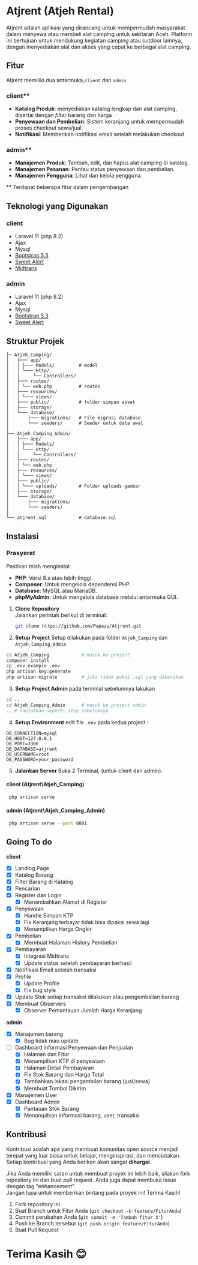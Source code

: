 
# Atjrent (Atjeh Rental)

Atjrent adalah aplikasi yang dirancang untuk mempermudah masyarakat dalam menyewa atau membeli alat camping untuk sekitaran Aceh. Platform ini bertujuan untuk mendukung kegiatan camping atau outdoor lainnya, dengan menyediakan alat dan akses yang cepat ke berbagai alat camping.

## Fitur
Atjrent memiliki dua antarmuka,`client` dan `admin`

### client**
- **Katalog Produk**: menyediakan katalog lengkap dari alat camping, disertai dengan *filter* barang dan harga
- **Penyewaan dan Pembelian**: Sistem keranjang untuk mempermudah proses checkout sewa/jual.
- **Notifikasi**: Memberikan notifikasi email setelah melakukan checkout

### admin**
- **Manajemen Produk**: Tambah, edit, dan hapus alat camping di katalog.
- **Manajemen Pesanan**: Pantau status penyewaan dan pembelian.
- **Manajemen Pengguna**: Lihat dan kelola pengguna.

** Terdapat beberapa fitur dalam pengembangan


## Teknologi yang Digunakan

### client
- Laravel 11 (php 8.2)
- Ajax
- Mysql
- [Bootstrap 5.3](https://getbootstrap.com/docs/5.3/)
- [Sweet Alert](https://sweetalert2.github.io/)
- [Midtrans](https://midtrans.com)

### admin
- Laravel 11 (php 8.2)
- Ajax
- Mysql
- [Bootstrap 5.3](https://getbootstrap.com/docs/5.3/)
- [Sweet Alert](https://sweetalert2.github.io/)

## Struktur Projek

```
├─ Atjeh_Camping/
│   ├─── app/
│   │ ├─── Models/         # model
│   │ └─── Http/
│   │     └── Controllers/ 
│   ├─── routes/
│   │ └── web.php          # routes
│   ├─── resources/
│   │ └─── views/           
│   ├─── public/           # folder simpan asset
│   ├─── storage/          
│   └─── database/
│       ├─── migrations/   # File migrasi database
│       └─── seeders/      # Seeder untuk data awal
│   
├── Atjeh_Camping_Admin/
│   ├─── app/
│   │ ├─── Models/         
│   │ └─── Http/
│   │     └── Controllers/ 
│   ├─── routes/
│   │ └── web.php         
│   ├─── resources/
│   │ └─── views/          
│   ├─── public/  
│   │ └─── uploads/        # Folder uploads gambar       
│   ├─── storage/          
│   └─── database/
│       ├─── migrations/  
│       └─── seeders/     
│
└── atjrent.sql            # database.sql

```

## Instalasi

### Prasyarat
Pastikan telah menginstal:  
- **PHP**: Versi 8.x atau lebih tinggi.  
- **Composer**: Untuk mengelola dependensi PHP.  
- **Database**: MySQL atau MariaDB.  
- **phpMyAdmin**: Untuk mengelola database melalui antarmuka GUI.


1. **Clone Repository**  
   Jalankan perintah berikut di terminal:  
   ```bash
   git clone https://github.com/Papazy/Atjrent.git
   ```
2. **Setup Project**
Setup dilakukan pada folder ``Atjeh_Camping`` dan ``Atjeh_Camping_Admin`` 
```bash
cd Atjeh_Camping            # masuk ke project
composer install
cp .env.example .env
php artisan key:generate
php artisan migrate         # jika tidak pakai .sql yang diberikan
```
3. **Setup Project Admin**
pada terminal sebelumnya lakukan
```bash
cd ..
cd Atjeh_Camping_Admin      # masuk ke project admin
.. # lanjutkan seperti step sebelumnya
```
4. **Setup Environment**
edit file ``.env`` pada kedua project :
```
DB_CONNECTION=mysql
DB_HOST=127.0.0.1
DB_PORT=3306
DB_DATABASE=atjrent
DB_USERNAME=root
DB_PASSWORD=your_password
```
5. **Jalankan Server**
Buka 2 Terminal, (untuk client dan admin).
#### client (Atjrent\Atjeh_Camping)
```bash
 php artisan serve
```
#### admin (Atjrent\Atjeh_Camping_Admin)
```bash
 php artisan serve --port 8001
```
## Going To do

**client**
- [x] Landing Page
- [x] Katalog Barang
- [x] Filter Barang di Katalog 
- [x] Pencarian
- [X] Register dan Login
   - [X] Menambahkan Alamat di Register
- [x] Penyewaan
   - [x] Handle Simpan KTP
   - [X] Fix Keranjang terbayar tidak bisa dipakai sewa lagi
   - [x] Menampilkan Harga Ongkir
- [x] Pembelian
   - [x] Membuat Halaman History Pembelian 
- [x] Pembayaran
   - [x] Integrasi Midtrans
   - [x] Update status setelah pembayaran berhasil
- [x] Notifikasi Email setelah transaksi
- [x] Profile
   - [x] Update Profile
   - [x] Fix bug style
- [x] Update Stok setiap transaksi dilakukan atau pengembalian barang
- [x] Membuat Observers
   - [x] Observer Pemantauan Jumlah Harga Keranjang

**admin**
- [x] Manajemen barang
   - [x] Bug tidak mau update
- [ ] Dashboard informasi Penyewaan dan Penjualan
   - [x] Halaman dan Fitur
   - [x] Menampilkan KTP di penyewaan
   - [x] Halaman Detail Pembayaran
   - [X] Fix Stok Barang dan Harga Total
   - [x] Tambahkan lokasi pengambilan barang (jual/sewa)
   - [x] Membuat Tombol Dikirim
- [x] Manajemen User
- [x] Dashboard Admin
   - [x] Pantauan Stok Barang
   - [x] Menampilkan informasi barang, user, transaksi

## Kontribusi

Kontribusi adalah apa yang membuat komunitas open source menjadi tempat yang luar biasa untuk belajar, menginspirasi, dan menciptakan. Setiap kontribusi yang Anda berikan akan sangat **dihargai**.

Jika Anda memiliki saran untuk membuat proyek ini lebih baik, silakan fork repository ini dan buat pull request. Anda juga dapat membuka issue dengan tag "enhancement".  
Jangan lupa untuk memberikan bintang pada proyek ini! Terima Kasih!

1. Fork repository ini  
2. Buat Branch untuk Fitur Anda (`git checkout -b feature/FiturAnda`)  
3. Commit perubahan Anda (`git commit -m 'Tambah fitur X'`)  
4. Push ke Branch tersebut (`git push origin feature/FiturAnda`)  
5. Buat Pull Request


# Terima Kasih 😊














